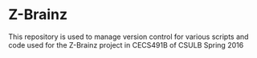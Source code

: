 # Z-Brainz
This repository is used to manage version control for various scripts and code used for the Z-Brainz project in CECS491B of CSULB Spring 2016
